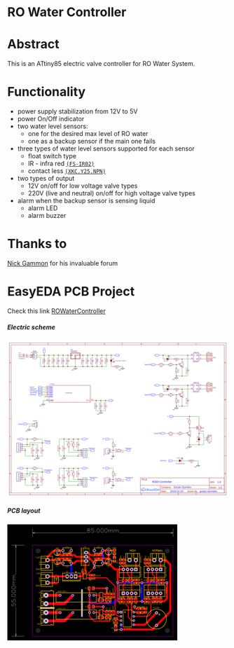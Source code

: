 # RO Water Controller

# Abstract
This is an ATtiny85 electric valve controller for RO Water System.

# Functionality
* power supply stabilization from 12V to 5V
* power On/Off indicator
* two water level sensors:
    * one for the desired max level of RO water
    * one as a backup sensor if the main one fails
* three types of water level sensors supported for each sensor
    * float switch type
    * IR - infra red [`(FS-IR02)`](https://www.google.com/search?q=FS-IR02)
    * contact less [`(XKC.Y25.NPN)`](https://www.google.com/search?q=XKC.Y25.NPN)
* two types of output
    * 12V on/off for low voltage valve types
    * 220V (live and neutral) on/off for high voltage valve types
* alarm when the backup sensor is sensing liquid
    * alarm LED
    * alarm buzzer

# Thanks to
[Nick Gammon](https://stackexchange.com/users/6511685/nick-gammon) for his invaluable forum

# EasyEDA PCB Project
Check this link [ROWaterController](https://easyeda.com/gorjan.dzundev/rodicontroller_copy)
##### Electric scheme
![Electric scheme](doc/images/electric.png)
##### PCB layout
![PCB layout](doc/images/pcb.png)